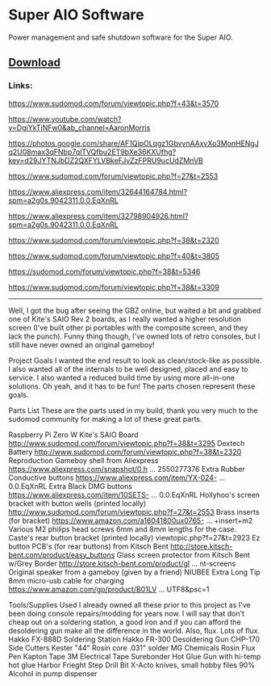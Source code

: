 # Super AIO Software
Power management and safe shutdown software for the Super AIO.

## [Download](https://github.com/kiteretro/Super-AIO/releases)

### Links:

https://www.sudomod.com/forum/viewtopic.php?f=43&t=3570

https://www.youtube.com/watch?v=DgiYkTjNFw0&ab_channel=AaronMorris

https://photos.google.com/share/AF1QipOLqgz1GbvvnAAxvXo3MonHENgJq2U08max3qFNbp7qlTVQfbu2ET9bXe36KXUfhg?key=d29JYTNJbDZ2QXFYLVBkeFJvZzFPRU9ucUdZMnVB

https://www.sudomod.com/forum/viewtopic.php?f=27&t=2553

https://www.aliexpress.com/item/32644164784.html?spm=a2g0s.9042311.0.0.EqXnRL

https://www.aliexpress.com/item/32798904926.html?spm=a2g0s.9042311.0.0.EqXnRL

https://www.sudomod.com/forum/viewtopic.php?f=38&t=2320

https://www.sudomod.com/forum/viewtopic.php?f=40&t=3805

https://sudomod.com/forum/viewtopic.php?f=38&t=5346

https://www.sudomod.com/forum/viewtopic.php?f=38&t=3309


_____________________________________________________

Well, I got the bug after seeing the GBZ online, but waited a bit and grabbed one of Kite's SAIO Rev 2 boards, as I really wanted a higher resolution screen (I've built other pi portables with the composite screen, and they lack the punch). Funny thing though, I've owned lots of retro consoles, but I still have never owned an original gameboy!

Project Goals
I wanted the end result to look as clean/stock-like as possible. I also wanted all of the internals to be well designed, placed and easy to service. I also wanted a reduced build time by using more all-in-one solutions. Oh yeah, and it has to be fun! The parts chosen represent these goals.

Parts List
These are the parts used in my build, thank you very much to the sudomod community for making a lot of these great parts.

Raspberry Pi Zero W
Kite's SAIO Board http://www.sudomod.com/forum/viewtopic.php?f=38&t=3295
Dextech Battery http://www.sudomod.com/forum/viewtopic.php?f=38&t=2320
Reproduction Gameboy shell from Aliexpress https://www.aliexpress.com/snapshot/0.h ... 2550277376
Extra Rubber Conductive buttons https://www.aliexpress.com/item/YX-024- ... 0.0.EqXnRL
Extra Black DMG buttons https://www.aliexpress.com/item/10SETS- ... 0.0.EqXnRL
Hollyhoo's screen bracket with button wells (printed locally) http://www.sudomod.com/forum/viewtopic.php?f=27&t=2553
Brass inserts (for bracket) https://www.amazon.com/a16041800ux0765- ... +insert+m2
Various M2 philips head screws 6mm and 8mm lengths for the case.
Caste's rear button bracket (printed locally) viewtopic.php?f=27&t=2923
Ez button PCB's (for rear buttons) from Kitsch Bent http://store.kitsch-bent.com/product/easy_buttons
Glass screen protector from Kitsch Bent w/Grey Border http://store.kitsch-bent.com/product/gl ... nt-screens
Original speaker from a gameboy (given by a friend)
NIUBEE Extra Long Tip 8mm micro-usb cable for charging https://www.amazon.com/gp/product/B01LV ... UTF8&psc=1

Tools/Supplies Used
I already owned all these prior to this project as I've been doing console repairs/modding for years now. I will say that don't cheap out on a soldering station, a good iron and if you can afford the desoldering gun make all the difference in the world. Also, flux. Lots of flux.
Hakko FX-888D Soldering Station
Hakko FR-300 Desoldering Gun
CHP-170 Side Cutters
Kester "44" Rosin core .031" solder
MG Chemicals Rosin Flux Pen
Kapton Tape
3M Electrical Tape
Surebonder Hot Glue Gun with hi-temp hot glue
Harbor Frieght Step Drill Bit
X-Acto knives, small hobby files
90% Alcohol in pump dispenser
